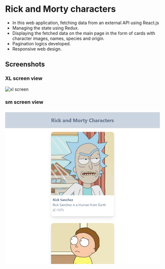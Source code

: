 # Rick and Morty characters

* In this web application, fetching data from an external API using React.js
* Managing the state using Redux.
* Displaying the fetched data on the main page in the form of cards with character images, names, species and origin.
* Pagination logics developed.
* Responsive web design.

## Screenshots

### XL screen view

![xl screen](./docs/full.png)

### sm screen view

![sm screen](./docs/md.png)


